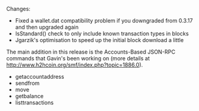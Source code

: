 Changes:
* Fixed a wallet.dat compatibility problem if you downgraded from 0.3.17 and then upgraded again
* IsStandard() check to only include known transaction types in blocks
* Jgarzik's optimisation to speed up the initial block download a little

The main addition in this release is the Accounts-Based JSON-RPC commands that Gavin's been working on (more details at http://www.h2hcoin.org/smf/index.php?topic=1886.0).  
* getaccountaddress
* sendfrom
* move
* getbalance
* listtransactions
